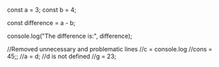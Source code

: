 const a = 3;
const b = 4;

const difference = a - b;

console.log("The difference is:", difference);

//Removed unnecessary and problematic lines
//c = console.log
//cons =  45;;
//a = d; //d is not defined
//g = 23;